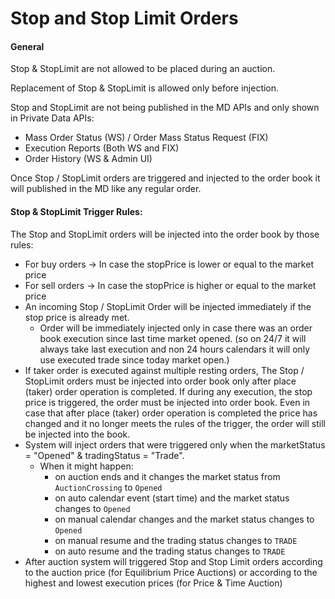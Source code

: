 # Stop and Stop Limit Orders

#### General

Stop & StopLimit are not allowed to be placed during an auction.&#x20;

Replacement of Stop & StopLimit is allowed only before injection.&#x20;

Stop and StopLimit are not being published in the MD APIs and only shown in Private Data APIs:

* Mass Order Status (WS) / Order Mass Status Request (FIX)
* Execution Reports (Both WS and FIX)
* Order History (WS & Admin UI)

Once Stop / StopLimit orders are triggered and injected to the order book it will published in the MD like any regular order.



#### Stop & StopLimit Trigger Rules:

The Stop and StopLimit orders will be injected into the order book by those rules:

* For buy orders → In case the stopPrice is lower or equal to the market price
* For sell orders → In case the stopPrice is higher or equal to the market price
* An incoming Stop / StopLimit Order will be injected immediately  if the stop price is already met.
  * Order will be immediately injected only in case there was an order book execution since last time market opened. (so on 24/7 it will always take last execution and non 24 hours calendars it will only use executed trade since today market open.)
* If taker order is executed against multiple resting orders, The Stop / StopLimit orders must be injected into order book only after place (taker) order operation is completed. If during any execution, the stop price is triggered, the order must be injected into order book. Even in case that after place (taker) order operation is completed the price has changed and it no longer meets the rules of the trigger, the order will still be injected into the book.
* System will inject orders that were triggered only when the marketStatus = "Opened" & tradingStatus = "Trade".
  * When it might happen:
    * on auction ends and it changes the market status from `AuctionCrossing` to `Opened`
    * on auto calendar event (start time) and the market status changes to `Opened`
    * on manual calendar changes and the market status changes to `Opened`
    * on manual resume and the trading status changes to `TRADE`
    * on auto resume and the trading status changes to `TRADE`
* After auction system will triggered Stop and Stop Limit orders according to the auction price (for Equilibrium Price Auctions) or according to the highest and lowest execution prices (for Price & Time Auction)

